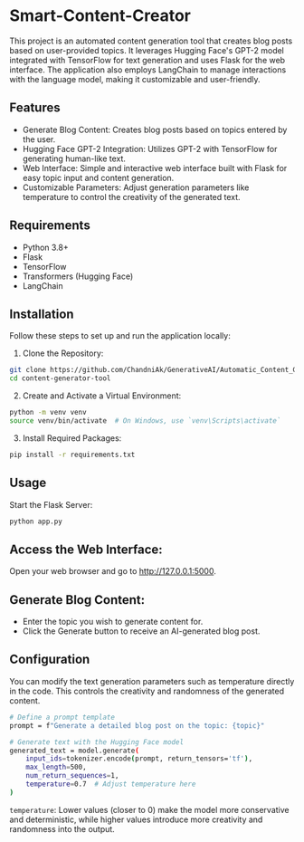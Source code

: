 # Smart-Content-Creator

This project is an automated content generation tool that creates blog posts based on user-provided topics. It leverages Hugging Face's GPT-2 model integrated with TensorFlow for text generation and uses Flask for the web interface. The application also employs LangChain to manage interactions with the language model, making it customizable and user-friendly.

## Features
- Generate Blog Content: Creates blog posts based on topics entered by the user.
- Hugging Face GPT-2 Integration: Utilizes GPT-2 with TensorFlow for generating human-like text.
- Web Interface: Simple and interactive web interface built with Flask for easy topic input and content generation.
- Customizable Parameters: Adjust generation parameters like temperature to control the creativity of the generated text.

## Requirements
- Python 3.8+
- Flask
- TensorFlow
- Transformers (Hugging Face)
- LangChain

  
## Installation
Follow these steps to set up and run the application locally:

1. Clone the Repository:
```bash
git clone https://github.com/ChandniAk/GenerativeAI/Automatic_Content_Generator.git
cd content-generator-tool
```
2. Create and Activate a Virtual Environment:

```bash
python -m venv venv
source venv/bin/activate  # On Windows, use `venv\Scripts\activate`
```
3. Install Required Packages:
 ```bash
pip install -r requirements.txt

```
## Usage
Start the Flask Server:

```bash
python app.py
```
## Access the Web Interface:

Open your web browser and go to http://127.0.0.1:5000.

## Generate Blog Content:

- Enter the topic you wish to generate content for.
- Click the Generate button to receive an AI-generated blog post.

## Configuration
You can modify the text generation parameters such as temperature directly in the code. This controls the creativity and randomness of the generated content.

```bash
# Define a prompt template
prompt = f"Generate a detailed blog post on the topic: {topic}"

# Generate text with the Hugging Face model
generated_text = model.generate(
    input_ids=tokenizer.encode(prompt, return_tensors='tf'),
    max_length=500,
    num_return_sequences=1,
    temperature=0.7  # Adjust temperature here
)
```
```temperature```: Lower values (closer to 0) make the model more conservative and deterministic, while higher values introduce more creativity and randomness into the output.









